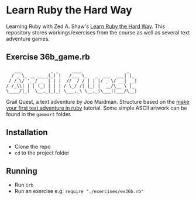 # Learn Ruby the Hard Way

Learning Ruby with Zed A. Shaw's [Learn Ruby the Hard Way](https://learnrubythehardway.org/). This repository stores workings/exercises from the course as well as several text adventure games.

## Exercise 36b_game.rb
```
   ___           _ _     ____                 _
  / _ \_ __ __ _(_) |   /___ \_   _  ___  ___| |_
 / /_\/ '__/ _` | | |  //  / / | | |/ _ \/ __| __|
/ /_\\| | | (_| | | | / \_/ /| |_| |  __/\__ \ |_
\____/|_|  \__,_|_|_| \___,_\ \__,_|\___||___/\__|
```
Grail Quest, a text adventure by Joe Maidman. Structure based on the [make your first text adventure in ruby](https://www.gitbook.com/book/jsrn/make-your-first-text-adventure-in-ruby/details) tutorial. Some simple ASCII artwork can be found in the `gameart` folder.

## Installation
- Clone the repo
- `cd` to the project folder

## Running
- Run `irb`
- Run an exercise e.g. `require "./exercises/ex36b.rb"`
